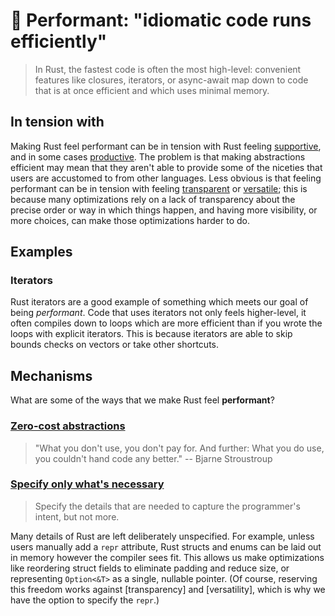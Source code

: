 # 🏇 Performant: "idiomatic code runs efficiently"

> In Rust, the fastest code is often the most high-level: convenient features like closures, iterators, or async-await map down to code that is at once efficient and which uses minimal memory.

## In tension with

Making Rust feel performant can be in tension with Rust feeling [supportive], and in some cases [productive]. The problem is that making abstractions efficient may mean that they aren't able to provide some of the niceties that users are accustomed to from other languages. Less obvious is that feeling performant can be in tension with feeling [transparent] or [versatile]; this is because many optimizations rely on a lack of transparency about the precise order or way in which things happen, and having more visibility, or more choices, can make those optimizations harder to do.

[supportive]: ./supportive.md
[productive]: ./productive.md
[versatile]: ./versatile.md
[transparent]: ./transparent.md

## Examples

### Iterators

Rust iterators are a good example of something which meets our goal of being *performant*. Code that uses iterators not only feels higher-level, it often compiles down to loops which are more efficient than if you wrote the loops with explicit iterators. This is because iterators are able to skip bounds checks on vectors or take other shortcuts.

## Mechanisms

What are some of the ways that we make Rust feel **performant**?

### [Zero-cost abstractions](./performant/zca.md)

> "What you don't use, you don't pay for. And further: What you do use, you couldn't hand code any better." -- Bjarne Stroustroup

### [Specify only what's necessary](./specify_only_what_is_necessary.md)

> Specify the details that are needed to capture the programmer's intent, but not more.

Many details of Rust are left deliberately unspecified. For example, unless users manually add a `repr` attribute, Rust structs and enums can be laid out in memory however the compiler sees fit. This allows us make optimizations like reordering struct fields to eliminate padding and reduce size, or representing `Option<&T>` as a single, nullable pointer. (Of course, reserving this freedom works against [transparency] and [versatility], which is why we have the option to specify the `repr`.)
